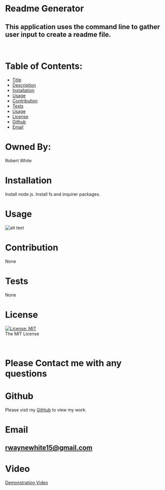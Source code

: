 # Readme Generator

  ## This application uses the command line to gather user input to create a readme file.

  <br>

  # Table of Contents:
  * [Title](#Title)
  * [Description](#Description)
  * [Installation](#Installation)
  * [Usage](#Usage)
  * [Contribution](#Contribution)
  * [Tests](#Tests)
  * [Usage](#Usage)
  * [License](#License)
  * [Github](#Github)
  * [Email](#Email)
  
  # Owned By:
  Robert White

  # Installation
  Install node js. Install fs and inquirer packages.

  # Usage
  ![alt text](assets/images/.screenshot.jpg)
  
  # Contribution
  None

  # Tests
  None
  
  # License
  [![License: MIT](https://img.shields.io/badge/License-MIT-yellow.svg)](https://opensource.org/licenses/MIT)
  <br>
  The MIT License
  
  <br>

  # Please Contact me with any questions

  # Github
  Please visit my [GitHub](https://github.com/rwaynewhite15) to view my work.
  
  # Email
  ## rwaynewhite15@gmail.com


  # Video
  [Demonstration Video](https://drive.google.com/file/d/1JuxHnCx5rqQa6p7iBBnxoiQ6lM4Md03t/view)
